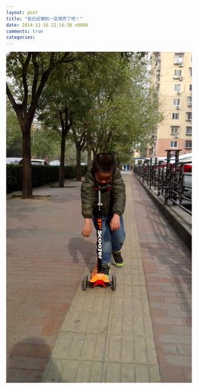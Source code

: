 ```yaml
---
layout: post
title: "我已经懒到一定境界了吧！"
date: 2014-11-16 22:16:38 +0800
comments: true
categories: 
---
```


![](/assets/photos/IMG_20141115_110608.jpg)
